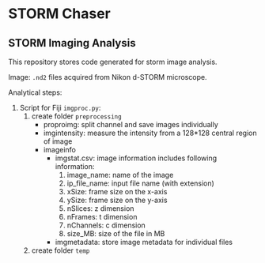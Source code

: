 # STORM Chaser
## STORM Imaging Analysis
This repository stores code generated for storm image analysis. 

Image: `.nd2` files acquired from Nikon d-STORM microscope.

Analytical steps: 
1. Script for Fiji `imgproc.py`: 
    1. create folder `preprocessing`
        * proproimg: split channel and save images individually
        * imgintensity: measure the intensity from a 128*128 central region of image
        * imageinfo
            * imgstat.csv: image information includes following information: 
                1. image_name: name of the image
                2. ip_file_name: input file name (with extension)
                3. xSize: frame size on the x-axis
                4. ySize: frame size on the y-axis
                5. nSlices: z dimension
                6. nFrames: t dimension
                7. nChannels: c dimension
                8. size_MB: size of the file in MB
            * imgmetadata: store image metadata for individual files
    2. create folder `temp` 
